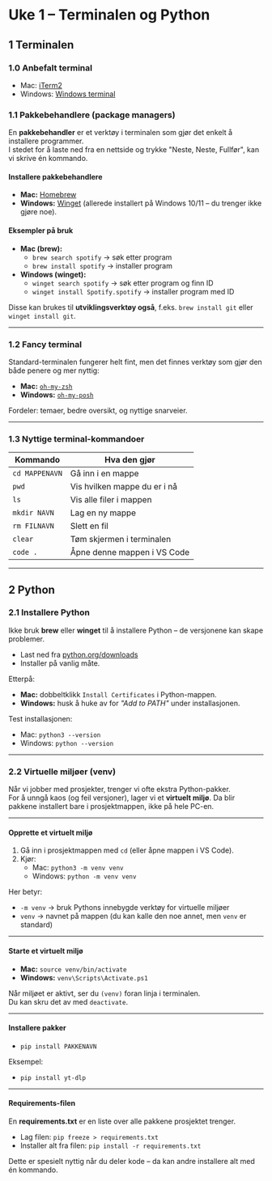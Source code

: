 # Uke 1 – Terminalen og Python

## 1 Terminalen

### 1.0 Anbefalt terminal

- Mac: [iTerm2](https://iterm2.com/)
- Windows: [Windows terminal](https://apps.microsoft.com/detail/9n0dx20hk701?hl=en-US&gl=US)

### 1.1 Pakkebehandlere (package managers)

En **pakkebehandler** er et verktøy i terminalen som gjør det enkelt å installere programmer.  
I stedet for å laste ned fra en nettside og trykke "Neste, Neste, Fullfør", kan vi skrive én kommando.  

#### Installere pakkebehandlere
- **Mac:** [Homebrew](https://brew.sh/)  
- **Windows:** [Winget](https://learn.microsoft.com/en-us/windows/package-manager/winget) (allerede installert på Windows 10/11 – du trenger ikke gjøre noe).  

#### Eksempler på bruk
- **Mac (brew):**  
  - `brew search spotify` → søk etter program  
  - `brew install spotify` → installer program  
- **Windows (winget):**  
  - `winget search spotify` → søk etter program og finn ID  
  - `winget install Spotify.spotify` → installer program med ID  

Disse kan brukes til **utviklingsverktøy også**, f.eks. `brew install git` eller `winget install git`.  

---

### 1.2 Fancy terminal

Standard-terminalen fungerer helt fint, men det finnes verktøy som gjør den både penere og mer nyttig:  
- **Mac:** [`oh-my-zsh`](https://ohmyz.sh/)  
- **Windows:** [`oh-my-posh`](https://ohmyposh.dev/docs/installation/windows)  

Fordeler: temaer, bedre oversikt, og nyttige snarveier.  

---

### 1.3 Nyttige terminal-kommandoer

| Kommando       | Hva den gjør                 |
| -------------- | ---------------------------- |
| `cd MAPPENAVN` | Gå inn i en mappe            |
| `pwd`          | Vis hvilken mappe du er i nå |
| `ls`           | Vis alle filer i mappen      |
| `mkdir NAVN`   | Lag en ny mappe              |
| `rm FILNAVN`   | Slett en fil                 |
| `clear`        | Tøm skjermen i terminalen    |
| `code .`       | Åpne denne mappen i VS Code  |

---

## 2 Python


### 2.1 Installere Python

Ikke bruk **brew** eller **winget** til å installere Python – de versjonene kan skape problemer.  

- Last ned fra [python.org/downloads](https://www.python.org/downloads/)  
- Installer på vanlig måte.  

Etterpå:  
- **Mac:** dobbeltklikk `Install Certificates` i Python-mappen.  
- **Windows:** husk å huke av for *"Add to PATH"* under installasjonen.  

Test installasjonen:  
- Mac: `python3 --version`  
- Windows: `python --version`  

---

### 2.2 Virtuelle miljøer (venv)

Når vi jobber med prosjekter, trenger vi ofte ekstra Python-pakker.  
For å unngå kaos (og feil versjoner), lager vi et **virtuelt miljø**. Da blir pakkene installert bare i prosjektmappen, ikke på hele PC-en.  

---

#### Opprette et virtuelt miljø
1. Gå inn i prosjektmappen med `cd` (eller åpne mappen i VS Code).  
2. Kjør:  
   - Mac: `python3 -m venv venv`  
   - Windows: `python -m venv venv`  

Her betyr:  
- `-m venv` → bruk Pythons innebygde verktøy for virtuelle miljøer  
- `venv` → navnet på mappen (du kan kalle den noe annet, men `venv` er standard)  

---

#### Starte et virtuelt miljø
- **Mac:** `source venv/bin/activate`  
- **Windows:** `venv\Scripts\Activate.ps1`  

 Når miljøet er aktivt, ser du `(venv)` foran linja i terminalen.  
Du kan skru det av med `deactivate`.  

---

#### Installere pakker
- `pip install PAKKENAVN`  

Eksempel:  
- `pip install yt-dlp` 

---

#### Requirements-filen
En **requirements.txt** er en liste over alle pakkene prosjektet trenger.  

- Lag filen: `pip freeze > requirements.txt`  
- Installer alt fra filen: `pip install -r requirements.txt`  

Dette er spesielt nyttig når du deler kode – da kan andre installere alt med én kommando.  
